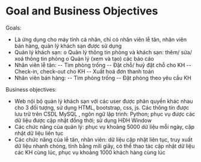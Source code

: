 # Goal and Business Objectives
Goals:
-	Là ứng dụng cho máy tính cá nhân, chỉ có nhân viên lễ tân, nhân viên bán hàng, quản lý khách sạn được sử dụng
-	Quản lý khách sạn:
  o	Quản lý thông tin phòng và khách sạn: thêm/ sửa/ xoá thông tin phòng
  o	Quản lý (xem và tạo) các báo cáo
-	Nhân viên lễ tân:
 --	Tìm phòng trống
 --	Đặt chỗ/ huỷ đặt chỗ cho KH
 -- Check-in, check-out cho KH
  -- Xuất hoá đơn thanh toán
-	Nhân viên bán hàng:
  --	Tìm phòng trống
  --	Đặt phòng theo yêu cầu KH

Business objectives:
-	Web nội bộ quản lý khách sạn với các user được phân quyền khác nhau cho 3 đối tượng, sử dụng HTML, bootstrap, css, js. Các thông tin được lưu trữ trên CSDL MySQL , ngôn ngữ lập trình: Python; phục vụ được các dữ liệu được cập nhật đồng thời; sử dụng HĐH Window
-	Các chức năng của quản lý: phục vụ khoảng 5000 dữ liệu mỗi ngày, cập nhật dữ liệu liên tục 
-	Các chức năng của lễ tân, nhân viên: dữ liệu cập nhật liên tục, truy xuất dữ liệu nhanh chóng, tính bằng mili giây, có thể thao tác cập nhật dữ liệu các KH cùng lúc, phục vụ khoảng 1000 khách hàng cùng lúc
